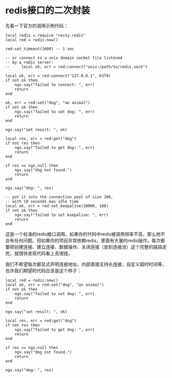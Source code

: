 # redis接口的二次封装
先看一下官方的调用示例代码：
```
local redis = require "resty.redis"
local red = redis:new()

red:set_timeout(1000) -- 1 sec

-- or connect to a unix domain socket file listened
-- by a redis server:
--     local ok, err = red:connect("unix:/path/to/redis.sock")

local ok, err = red:connect("127.0.0.1", 6379)
if not ok then
    ngx.say("failed to connect: ", err)
    return
end

ok, err = red:set("dog", "an animal")
if not ok then
    ngx.say("failed to set dog: ", err)
    return
end

ngx.say("set result: ", ok)

local res, err = red:get("dog")
if not res then
    ngx.say("failed to get dog: ", err)
    return
end

if res == ngx.null then
    ngx.say("dog not found.")
    return
end

ngx.say("dog: ", res)

-- put it into the connection pool of size 100,
-- with 10 seconds max idle time
local ok, err = red:set_keepalive(10000, 100)
if not ok then
    ngx.say("failed to set keepalive: ", err)
    return
end
```

这是一个标准的redis接口调用，如果你的代码中redis被调用频率不高，那么他不会有任何问题。但如果你的项目非常依赖redis，里面有大量的redis操作。每次都要把创建连接、建立连接、数据操作、关闭连接（放到连接池）这个完整的链路走完，就很快发现代码看上去很搓。

我们不希望每次都显式声明连接地址，内部直接支持长连接，自定义超时时间等，也许我们期望的代码应该是这个样子：
```
local red = redis:new()
local ok, err = red:set("dog", "an animal")
if not ok then
    ngx.say("failed to set dog: ", err)
    return
end

ngx.say("set result: ", ok)

local res, err = red:get("dog")
if not res then
    ngx.say("failed to get dog: ", err)
    return
end

if res == ngx.null then
    ngx.say("dog not found.")
    return
end

ngx.say("dog: ", res)
```



